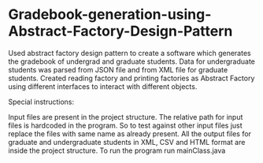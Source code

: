 # Gradebook-generation-using-Abstract-Factory-Design-Pattern

Used abstract factory design pattern to create a software which generates the gradebook of undergrad and graduate students. Data for undergraduate students was parsed from JSON file and from XML file for graduate students. Created reading factory and printing factories as Abstract Factory using different interfaces to interact with different objects.


Special instructions:

Input files are present in the project structure.
The relative path for input files is hardcoded in the program.
So to test against other input files just replace the files with same name as already present.
All the output files for graduate and undergraduate students in XML, CSV and HTML format are inside the project structure.
To run the program run mainClass.java
